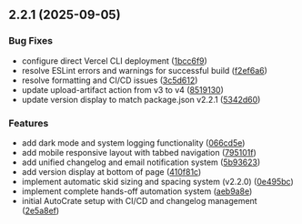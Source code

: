 ## 2.2.1 (2025-09-05)


### Bug Fixes

* configure direct Vercel CLI deployment ([1bcc6f9](https://github.com/Shivam-Bhardwaj/AutoCrate/commit/1bcc6f9891688c213921e3bbef11c403a59e0601))
* resolve ESLint errors and warnings for successful build ([f2ef6a6](https://github.com/Shivam-Bhardwaj/AutoCrate/commit/f2ef6a63d4c0c5f2bf1262b1734402aec67a2988))
* resolve formatting and CI/CD issues ([3c5d612](https://github.com/Shivam-Bhardwaj/AutoCrate/commit/3c5d6129fda9c9f6dfa8b6a289e8204b3a94c6f4))
* update upload-artifact action from v3 to v4 ([8519130](https://github.com/Shivam-Bhardwaj/AutoCrate/commit/8519130f0517ca7db87551885530efc0149b2231))
* update version display to match package.json v2.2.1 ([5342d60](https://github.com/Shivam-Bhardwaj/AutoCrate/commit/5342d60a4e8daa9196124617c82ceafb7189e726))


### Features

* add dark mode and system logging functionality ([066cd5e](https://github.com/Shivam-Bhardwaj/AutoCrate/commit/066cd5e7d2bb177a72d39be645feccdd2079bd73))
* add mobile responsive layout with tabbed navigation ([795101f](https://github.com/Shivam-Bhardwaj/AutoCrate/commit/795101f029ef5fe26bb37ec553b9f854fd62206d))
* add unified changelog and email notification system ([5b93623](https://github.com/Shivam-Bhardwaj/AutoCrate/commit/5b93623429d76642ff557a4b004bf81905499e2d))
* add version display at bottom of page ([410f81c](https://github.com/Shivam-Bhardwaj/AutoCrate/commit/410f81c932d4577ea2241002bbbfe055e3963598))
* implement automatic skid sizing and spacing system (v2.2.0) ([0e495bc](https://github.com/Shivam-Bhardwaj/AutoCrate/commit/0e495bcd6ac5d7b948a8e6d3255c64551b698f62))
* implement complete hands-off automation system ([aeb9a8e](https://github.com/Shivam-Bhardwaj/AutoCrate/commit/aeb9a8e7f813990ae4076c80098d70ee8a37adc7))
* initial AutoCrate setup with CI/CD and changelog management ([2e5a8ef](https://github.com/Shivam-Bhardwaj/AutoCrate/commit/2e5a8ef60caa80c3eec0616b1951b9e2de4f545f))



